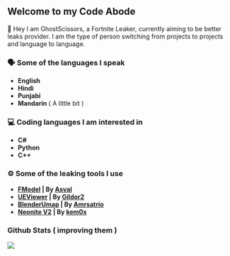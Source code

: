 ## Welcome to my Code Abode

👋 Hey I am GhostScissors, a Fortnite Leaker, currently aiming to be better leaks provider. I am the type of person switching from projects to projects and language to language.

### 🗣️ Some of the languages I speak

* **English**
* **Hindi**
* **Punjabi**
* **Mandarin** ( A little bit )

### 💻 Coding languages I am interested in
  
* **C#**
* **Python**
* **C++**

### ⚙️ Some of the leaking tools I use

* **[FModel](https://github.com/iAmAsval/FModel) | By [Asval](https://github.com/iAmAsval)**
* **[UEViewer](https://www.gildor.org/en/projects/umodel) | By [Gildor2](https://github.com/gildor2)**
* **[BlenderUmap](https://github.com/Amrsatrio/BlenderUmap) | By [Amrsatrio](https://github.com/Amrsatrio)**
* **[Neonite V2](https://github.com/NeoniteDev/NeoniteV2) | By [kem0x](https://github.com/kem0x)**

<p align="center">
  
  ### Github Stats ( improving them )
  <img src="https://github-readme-stats.vercel.app/api?username=GhostScissors&count_private=true&show_icons=true&theme=radical" />
  
 </p>
